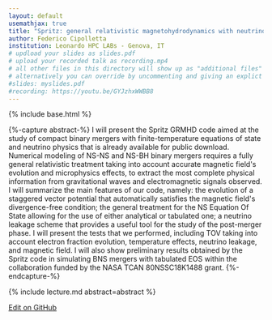 ```yaml
---
layout: default
usemathjax: true
title: "Spritz: general relativistic magnetohydrodynamics with neutrinos"
author: Federico Cipolletta
institution: Leonardo HPC LABs - Genova, IT
# updload your slides as slides.pdf
# upload your recorded talk as recording.mp4
# all other files in this directory will show up as "additional files"
# alternatively you can override by uncommenting and giving an explict URL:
#slides: myslides.pdf
#recording: https://youtu.be/GYJzhxWWBB8
---
```

{% include base.html %}

{%-capture abstract-%}
I will present the Spritz GRMHD code aimed at the study of compact binary mergers with finite-temperature equations of state and neutrino physics that is already available for public download. Numerical modeling of NS-NS and NS-BH binary mergers requires a fully general relativistic treatment taking into account accurate magnetic field's evolution and microphysics effects, to extract the most complete physical information from gravitational waves and electromagnetic signals observed. I will summarize the main features of our code, namely: the evolution of a staggered vector potential that automatically satisfies the magnetic field's divergence-free condition; the general treatment for the NS Equation Of State allowing for the use of either analytical or tabulated one; a neutrino leakage scheme that provides a useful tool for the study of the post-merger phase. I will present the tests that we performed, including TOV taking into account electron fraction evolution, temperature effects, neutrino leakage, and magnetic field. I will also show preliminary results obtained by the Spritz code in simulating BNS mergers with tabulated EOS within the collaboration funded by the NASA TCAN 80NSSC18K1488 grant.
{%-endcapture-%}

<div class="col-xs-12" markdown="1">
{% include lecture.md abstract=abstract %}

[Edit on GitHub](https://github.com/EinsteinToolkit/et2021uiuc/edit/master/{{page.path}})
</div>
